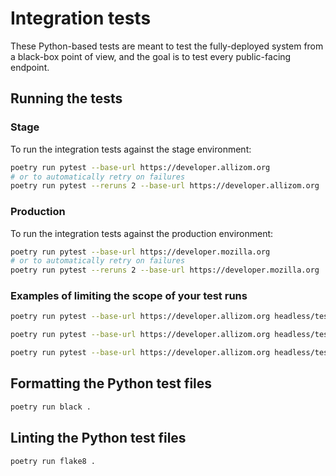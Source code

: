 # Integration tests

These Python-based tests are meant to test the fully-deployed system from a
black-box point of view, and the goal is to test every public-facing endpoint.

## Running the tests

### Stage

To run the integration tests against the stage environment:

```sh
poetry run pytest --base-url https://developer.allizom.org
# or to automatically retry on failures
poetry run pytest --reruns 2 --base-url https://developer.allizom.org
```

### Production

To run the integration tests against the production environment:

```sh
poetry run pytest --base-url https://developer.mozilla.org
# or to automatically retry on failures
poetry run pytest --reruns 2 --base-url https://developer.mozilla.org
```

### Examples of limiting the scope of your test runs

```sh
poetry run pytest --base-url https://developer.allizom.org headless/test_redirects.py
```

```sh
poetry run pytest --base-url https://developer.allizom.org headless/test_redirects.py::test_zone_redirects
```

```sh
poetry run pytest --base-url https://developer.allizom.org headless/test_redirects.py::test_zone_redirects[/ko/Add-ons/]
```

## Formatting the Python test files

```sh
poetry run black .
```

## Linting the Python test files

```sh
poetry run flake8 .
```
